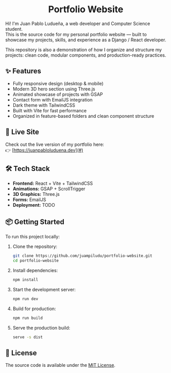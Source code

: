 <h1 align=center>Portfolio Website</h1>

Hi! I'm Juan Pablo Ludueña, a web developer and Computer Science student.  
This is the source code for my personal portfolio website — built to showcase my projects, skills, and experience as a Django / React developer.

This repository is also a demonstration of how I organize and structure my projects: clean code, modular components, and production-ready practices.

## ✨ Features

- Fully responsive design (desktop & mobile)
- Modern 3D hero section using Three.js
- Animated showcase of projects with GSAP
- Contact form with EmailJS integration
- Dark theme with TailwindCSS
- Built with Vite for fast performance
- Organized in feature-based folders and clean component structure

## 🚀 Live Site

Check out the live version of my portfolio here:  
👉 [https://juanpabloluduena.dev](#)

## 🛠 Tech Stack

- **Frontend:** React + Vite + TailwindCSS
- **Animations:** GSAP + ScrollTrigger
- **3D Graphics:** Three.js
- **Forms:** EmailJS
- **Deployment:** TODO

## 📦 Getting Started

To run this project locally:

1. Clone the repository:

   ```bash
   git clone https://github.com/juampiludu/portfolio-website.git
   cd portfolio-website
   ```

2. Install dependencies:

   ```bash
   npm install
   ```

3. Start the development server:

   ```bash
   npm run dev
   ```

4. Build for production:
   
   ```bash
   npm run build
   ```

5. Serve the production build:
   
   ```bash
   serve -s dist
   ```

## 📄 License

The source code is available under the [MIT License](https://opensource.org/license/mit).
